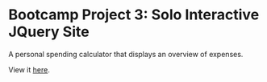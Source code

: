 # Bootcamp Project 3: Solo Interactive JQuery Site 
A personal spending calculator that displays an overview of expenses.

View it <a href="https://robinnong.github.io/robinNongprojectThree/">here</a>.
